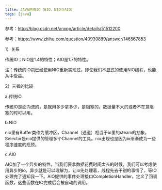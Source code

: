 ```yaml
---
title: JAVA网络IO（BIO，NIO与AIO）
tags: [java]
---
```


参考：http://blog.csdn.net/anxpp/article/details/51512200

参考：https://www.zhihu.com/question/40930889/answer/146567853

1）关系

传统IO；NIO是1.4的特性；AIO是1.7的特性。

注：传统的IO包已经使用NIO重新实现过，即使我们不显式的使用NIO编程，也能从中受益。

2）三者的比较

a.传统IO

传统IO是面向流的，是就用多少拿多少，是阻塞的。数据量不大的或者不在意阻塞的时可以用。

b.NIO

nio里有Buffer类作为缓冲区，Channel（通道）相当于io里的steam的抽象，Selector是nio提供的管理多个Channel的工具。nio出现也是因为io渐渐成为一些程序速度的瓶颈。

c.AIO

AIO加了一个异步的特性。当我们要拿数据花费时间太长的时候，我们可以考虑使用异步的io。异步就是可以理解为，让io先处理着，线程先去干别的事情了，等IO处理完了通知我一下。AIO提供的事件处理接口CompletionHandler，定义了回调函数，这些函数在IO完成后会被自动的调用。